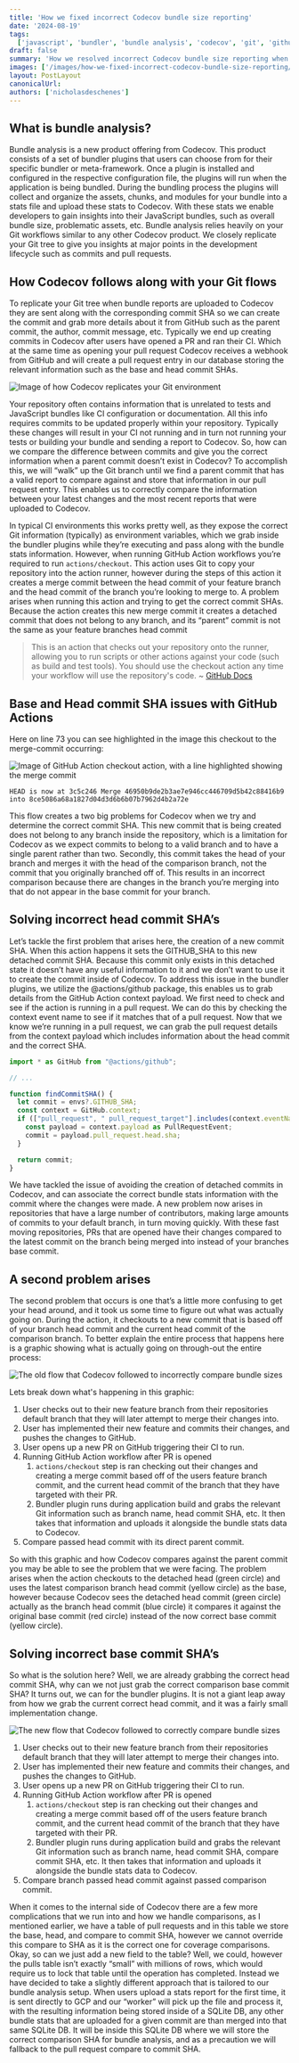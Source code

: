 ```yaml
---
title: 'How we fixed incorrect Codecov bundle size reporting'
date: '2024-08-19'
tags:
  ['javascript', 'bundler', 'bundle analysis', 'codecov', 'git', 'github', 'ci', 'github actions']
draft: false
summary: 'How we resolved incorrect Codecov bundle size reporting when using GitHub Actions.'
images: ['/images/how-we-fixed-incorrect-codecov-bundle-size-reporting/codecov-classroom-hero.jpg']
layout: PostLayout
canonicalUrl:
authors: ['nicholasdeschenes']
---
```


## What is bundle analysis?

Bundle analysis is a new product offering from Codecov. This product consists of a set of bundler plugins that users can choose from for their specific bundler or meta-framework. Once a plugin is installed and configured in the respective configuration file, the plugins will run when the application is being bundled. During the bundling process the plugins will collect and organize the assets, chunks, and modules for your bundle into a stats file and upload these stats to Codecov. With these stats we enable developers to gain insights into their JavaScript bundles, such as overall bundle size, problematic assets, etc. Bundle analysis relies heavily on your Git workflows similar to any other Codecov product. We closely replicate your Git tree to give you insights at major points in the development lifecycle such as commits and pull requests.

## How Codecov follows along with your Git flows

To replicate your Git tree when bundle reports are uploaded to Codecov they are sent along with the corresponding commit SHA so we can create the commit and grab more details about it from GitHub such as the parent commit, the author, commit message, etc. Typically we end up creating commits in Codecov after users have opened a PR and ran their CI. Which at the same time as opening your pull request Codecov receives a webhook from GitHub and will create a pull request entry in our database storing the relevant information such as the base and head commit SHAs.

![Image of how Codecov replicates your Git environment](/images/how-we-fixed-incorrect-codecov-bundle-size-reporting/codecov_flow.png)

Your repository often contains information that is unrelated to tests and JavaScript bundles like CI configuration or documentation. All this info requires commits to be updated properly within your repository. Typically these changes will result in your CI not running and in turn not running your tests or building your bundle and sending a report to Codecov. So, how can we compare the difference between commits and give you the correct information when a parent commit doesn’t exist in Codecov? To accomplish this, we will “walk” up the Git branch until we find a parent commit that has a valid report to compare against and store that information in our pull request entry. This enables us to correctly compare the information between your latest changes and the most recent reports that were uploaded to Codecov.

In typical CI environments this works pretty well, as they expose the correct Git information (typically) as environment variables, which we grab inside the bundler plugins while they’re executing and pass along with the bundle stats information. However, when running GitHub Action workflows you’re required to run `actions/checkout`. This action uses Git to copy your repository into the action runner, however during the steps of this action it creates a merge commit between the head commit of your feature branch and the head commit of the branch you’re looking to merge to. A problem arises when running this action and trying to get the correct commit SHAs. Because the action creates this new merge commit it creates a detached commit that does not belong to any branch, and its “parent” commit is not the same as your feature branches head commit

> This is an action that checks out your repository onto the runner, allowing you to run scripts or other actions against your code (such as build and test tools). You should use the checkout action any time your workflow will use the repository's code.
> ~ [GitHub Docs](https://docs.github.com/en/actions/learn-github-actions/understanding-github-actions)

## Base and Head commit SHA issues with GitHub Actions

Here on line 73 you can see highlighted in the image this checkout to the merge-commit occurring:

![Image of GitHub Action checkout action, with a line highlighted showing the merge commit](/images/how-we-fixed-incorrect-codecov-bundle-size-reporting/gha_checkout_action.png)

```shell
HEAD is now at 3c5c246 Merge 46950b9de2b3ae7e946cc446709d5b42c88416b9 into 8ce5086a68a1827d04d3d6b6b07b7962d4b2a72e
```

This flow creates a two big problems for Codecov when we try and determine the correct commit SHA. This new commit that is being created does not belong to any branch inside the repository, which is a limitation for Codecov as we expect commits to belong to a valid branch and to have a single parent rather than two. Secondly, this commit takes the head of your branch and merges it with the head of the comparison branch, not the commit that you originally branched off of. This results in an incorrect comparison because there are changes in the branch you’re merging into that do not appear in the base commit for your branch.

## Solving incorrect head commit SHA’s

Let’s tackle the first problem that arises here, the creation of a new commit SHA. When this action happens it sets the GITHUB_SHA to this new detached commit SHA. Because this commit only exists in this detached state it doesn’t have any useful information to it and we don’t want to use it to create the commit inside of Codecov. To address this issue in the bundler plugins, we utilize the @actions/github package, this enables us to grab details from the GitHub Action context payload. We first need to check and see if the action is running in a pull request. We can do this by checking the context event name to see if it matches that of a pull request. Now that we know we’re running in a pull request, we can grab the pull request details from the context payload which includes information about the head commit and the correct SHA.

```javascript
import * as GitHub from "@actions/github";

// ...

function findCommitSHA() {
  let commit = envs?.GITHUB_SHA;
  const context = GitHub.context;
  if (["pull_request", " pull_request_target"].includes(context.eventName)) {
    const payload = context.payload as PullRequestEvent;
    commit = payload.pull_request.head.sha;
  }

  return commit;
}
```

We have tackled the issue of avoiding the creation of detached commits in Codecov, and can associate the correct bundle stats information with the commit where the changes were made. A new problem now arises in repositories that have a large number of contributors, making large amounts of commits to your default branch, in turn moving quickly. With these fast moving repositories, PRs that are opened have their changes compared to the latest commit on the branch being merged into instead of your branches base commit.

## A second problem arises

The second problem that occurs is one that’s a little more confusing to get your head around, and it took us some time to figure out what was actually going on. During the action, it checkouts to a new commit that is based off of your branch head commit and the current head commit of the comparison branch. To better explain the entire process that happens here is a graphic showing what is actually going on through-out the entire process:

![The old flow that Codecov followed to incorrectly compare bundle sizes](/images/how-we-fixed-incorrect-codecov-bundle-size-reporting/incorrect_comparison_flow.png)

Lets break down what's happening in this graphic:

1. User checks out to their new feature branch from their repositories default branch that they will later attempt to merge their changes into.
2. User has implemented their new feature and commits their changes, and pushes the changes to GitHub.
3. User opens up a new PR on GitHub triggering their CI to run.
4. Running GitHub Action workflow after PR is opened
   1. `actions/checkout` step is ran checking out their changes and creating a merge commit based off of the users feature branch commit, and the current head commit of the branch that they have targeted with their PR.
   2. Bundler plugin runs during application build and grabs the relevant Git information such as branch name, head commit SHA, etc. It then takes that information and uploads it alongside the bundle stats data to Codecov.
5. Compare passed head commit with its direct parent commit.

So with this graphic and how Codecov compares against the parent commit you may be able to see the problem that we were facing. The problem arises when the action checkouts to the detached head (green circle) and uses the latest comparison branch head commit (yellow circle) as the base, however because Codecov sees the detached head commit (green circle) actually as the branch head commit (blue circle) it compares it against the original base commit (red circle) instead of the now correct base commit (yellow circle).

## Solving incorrect base commit SHA’s

So what is the solution here? Well, we are already grabbing the correct head commit SHA, why can we not just grab the correct comparison base commit SHA? It turns out, we can for the bundler plugins. It is not a giant leap away from how we grab the current correct head commit, and it was a fairly small implementation change.

![The new flow that Codecov followed to correctly compare bundle sizes](/images/how-we-fixed-incorrect-codecov-bundle-size-reporting/correct_comparison_flow.png)

1. User checks out to their new feature branch from their repositories default branch that they will later attempt to merge their changes into.
2. User has implemented their new feature and commits their changes, and pushes the changes to GitHub.
3. User opens up a new PR on GitHub triggering their CI to run.
4. Running GitHub Action workflow after PR is opened
   1. `actions/checkout` step is ran checking out their changes and creating a merge commit based off of the users feature branch commit, and the current head commit of the branch that they have targeted with their PR.
   2. Bundler plugin runs during application build and grabs the relevant Git information such as branch name, head commit SHA, compare commit SHA, etc. It then takes that information and uploads it alongside the bundle stats data to Codecov.
5. Compare branch passed head commit against passed comparison commit.

When it comes to the internal side of Codecov there are a few more complications that we run into and how we handle comparisons, as I mentioned earlier, we have a table of pull requests and in this table we store the base, head, and compare to commit SHA, however we cannot override this compare to SHA as it is the correct one for coverage comparisons. Okay, so can we just add a new field to the table? Well, we could, however the pulls table isn’t exactly “small” with millions of rows, which would require us to lock that table until the operation has completed. Instead we have decided to take a slightly different approach that is tailored to our bundle analysis setup. When users upload a stats report for the first time, it is sent directly to GCP and our “worker” will pick up the file and process it, with the resulting information being stored inside of a SQLite DB, any other bundle stats that are uploaded for a given commit are than merged into that same SQLite DB. It will be inside this SQLite DB where we will store the correct comparison SHA for bundle analysis, and as a precaution we will fallback to the pull request compare to commit SHA.
